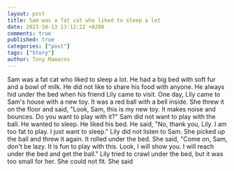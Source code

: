 ```yaml
---
layout: post
title: Sam was a fat cat who liked to sleep a lot
date: 2023-10-13 13:12:22 +0200
comments: true
published: true
categories: ["post"]
tags: ["Story"]
author: Tony Mamacos
---
```

Sam was a fat cat who liked to sleep a lot. He had a big bed with soft fur and a bowl of milk. He did not like to share his food with anyone. He always hid under the bed when his friend Lily came to visit.
One day, Lily came to Sam's house with a new toy. It was a red ball with a bell inside. She threw it on the floor and said, "Look, Sam, this is my new toy. It makes noise and bounces. Do you want to play with it?"
Sam did not want to play with the ball. He wanted to sleep. He liked his bed. He said, "No, thank you, Lily. I am too fat to play. I just want to sleep."
Lily did not listen to Sam. She picked up the ball and threw it again. It rolled under the bed. She said, "Come on, Sam, don't be lazy. It is fun to play with this. Look, I will show you. I will reach under the bed and get the ball."
Lily tried to crawl under the bed, but it was too small for her. She could not fit. She said
